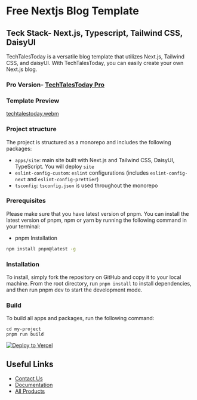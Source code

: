 # Free Nextjs Blog Template
## Teck Stack- Next.js, Typescript, Tailwind CSS, DaisyUI

TechTalesToday is a versatile blog template that utilizes Next.js, Tailwind CSS, and daisyUI. With TechTalesToday, you can easily create your own Next.js blog.

### Pro Version- [TechTalesToday Pro](https://jstemplate.net/item/next-js-blog-template?utm_source=github&utm_medium=free&utm_campaign=blog_template)


### Template Preview

[techtalestoday.webm](https://user-images.githubusercontent.com/6657014/227731506-5654111d-7da9-4a81-a0ab-9366249464ea.webm)


### Project structure

The project is structured as a monorepo and includes the following packages:

-  `apps/site`: main site built with Next.js and Tailwind CSS, DaisyUI, TypeScript. You will deploy `site`
-  `eslint-config-custom`: `eslint` configurations (includes `eslint-config-next` and `eslint-config-prettier`)
-  `tsconfig`: `tsconfig.json` is used throughout the monorepo

### Prerequisites

Please make sure that you have latest version of pnpm. You can install the latest version of pnpm, npm or yarn by running the following command in your terminal:

-  pnpm Installation

```sh
npm install pnpm@latest -g
```

### Installation
To install, simply fork the repository on GitHub and copy it to your local machine. From the root directory, run `pnpm install` to install dependencies, and then run pnpm dev to start the development mode.


### Build

To build all apps and packages, run the following command:

```
cd my-project
pnpm run build
```


[![Deploy to Vercel](https://vercel.com/button)](https://vercel.com/new/git/external?repository-url=https://github.com/js-template/techtalestoday&project-name=techtalestoday&dir=apps/site)


## Useful Links

-  [Contact Us](https://jstemplate.net/contact-us)
-  [Documentation](https://docs.jstemplate.net)
-  [All Products](https://jstemplate.net)
